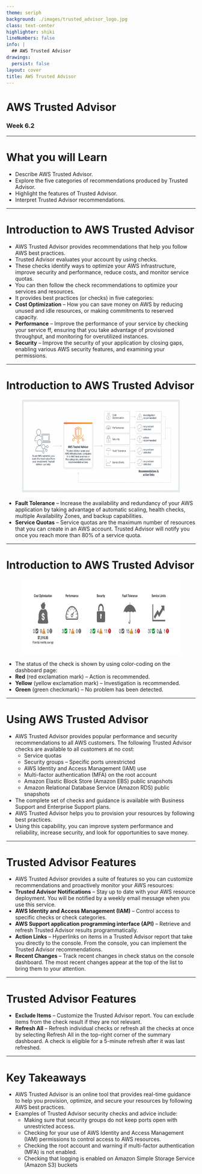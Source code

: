 ```yaml
---
theme: seriph
background: ./images/trusted_advisor_logo.jpg
class: text-center
highlighter: shiki
lineNumbers: false
info: |
  ## AWS Trusted Advisor 
drawings:
  persist: false
layout: cover
title: AWS Trusted Advisor
---
```


<!--

-->

# AWS Trusted Advisor
### Week 6.2


---

# What you will Learn 

<!-- global-top.vue -->

<v-clicks>

* Describe AWS Trusted Advisor.
* Explore the five categories of recommendations produced by Trusted Advisor.
* Highlight the features of Trusted Advisor.
* Interpret Trusted Advisor recommendations.

</v-clicks>


---

# Introduction to AWS Trusted Advisor

<v-clicks> 

* AWS Trusted Advisor provides recommendations that help you follow AWS best practices. 
* Trusted Advisor evaluates your account by using checks. 
* These checks identify ways to optimize your AWS infrastructure, improve security and performance, reduce costs, and monitor service quotas. 
* You can then follow the check recommendations to optimize your services and resources.
* It provides best practices (or checks) in five categories:
* **Cost Optimization** – How you can save money on AWS by reducing unused and idle resources, or making commitments to reserved capacity.
* **Performance** – Improve the performance of your service by checking your service ff, ensuring that you take advantage of provisioned throughput, and monitoring for overutilized instances.
* **Security** – Improve the security of your application by closing gaps, enabling various AWS security features, and examining your permissions.

</v-clicks>


---

# Introduction to AWS Trusted Advisor

<figure>
  <img src="images/how_trusted-advisor_works.png" style="width:100%;height:250px;">
</figure>

<v-clicks> 

* **Fault Tolerance** – Increase the availability and redundancy of your AWS application by taking advantage of automatic scaling, health checks, multiple Availability Zones, and backup capabilities.
* **Service Quotas** – Service quotas are the maximum number of resources that you can create in an AWS account. Trusted Advisor will notify you once you reach more than 80% of a service quota. 

</v-clicks>


---

# Introduction to AWS Trusted Advisor

<figure>
  <img src="images/trusted_advisor_alerts.png" style="width:100%;height:200px;">
</figure>

<v-clicks> 

* The status of the check is shown by using color-coding on the dashboard page: 
* **Red** (red exclamation mark) – Action is recommended. 
* **Yellow** (yellow exclamation mark) – Investigation is recommended. 
* **Green** (green checkmark) – No problem has been detected.

</v-clicks>


---

# Using AWS Trusted Advisor

<v-clicks>

* AWS Trusted Advisor provides popular performance and security recommendations to all AWS customers. The following Trusted Advisor checks are available to all customers at no cost:
  -  Service quotas 
  -  Security groups – Specific ports unrestricted 
  -  AWS Identity and Access Management (IAM) use  
  -  Multi-factor authentication (MFA) on the root account  
  -  Amazon Elastic Block Store (Amazon EBS) public snapshots 
  -   Amazon Relational Database Service (Amazon RDS) public snapshots
* The complete set of checks and guidance is available with Business Support and Enterprise Support plans. 
* AWS Trusted Advisor helps you to provision your resources by following best practices. 
* Using this capability, you can improve system performance and reliability, increase security, and look for opportunities to save money.
<!-- * For a complete list of checks and descriptions, see the [Trusted Advisor Best Practices](https://aws.amazon.com/premiumsupport/technology/trusted-advisor/best-practice-checklist/). -->
  
</v-clicks>


---

# Trusted Advisor Features

<v-clicks>

* AWS Trusted Advisor provides a suite of features so you can customize recommendations and proactively monitor your AWS resources:
* **Trusted Advisor Notifications** – Stay up to date with your AWS resource deployment. You will be notified by a weekly email message when you use this service.
* **AWS Identity and Access Management (IAM)** – Control access to specific checks or check categories.
* **AWS Support application programming interface (API)** – Retrieve and refresh Trusted Advisor results programmatically.
* **Action Links** – Hyperlinks on items in a Trusted Advisor report that take you directly to the console. From the console, you can implement the Trusted Advisor recommendations.
* **Recent Changes** – Track recent changes in check status on the console dashboard. The most recent changes appear at the top of the list to bring them to your attention.
  
</v-clicks>


---

# Trusted Advisor Features

<v-clicks> 

* **Exclude Items** – Customize the Trusted Advisor report. You can exclude items from the check result if they are not relevant.
* **Refresh All** – Refresh individual checks or refresh all the checks at once by selecting Refresh All in the top-right corner of the summary dashboard. A check is eligible for a 5-minute refresh after it was last refreshed.

</v-clicks>

---

# Key Takeaways

<v-clicks>

* AWS Trusted Advisor is an online tool that provides real-time guidance to help you provision, optimize, and secure your resources by following AWS best practices.
* Examples of Trusted Advisor security checks and advice include:    
  - Making sure that security groups do not keep ports open with unrestricted access.
  - Checking for your use of AWS Identity and Access Management (IAM) permissions to control access to AWS resources.
  - Checking the root account and warning if multi-factor authentication (MFA) is not enabled.
  - Checking that logging is enabled on Amazon Simple Storage Service (Amazon S3) buckets

</v-clicks>
